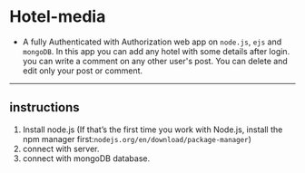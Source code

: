 # Hotel-media

- A fully Authenticated with Authorization web app on `node.js`, `ejs` and `mongoDB`. In this app you can add any hotel with some details after login. you can write a comment on any other user's post. You can delete and edit only your post or comment.
---
## instructions
1. Install node.js (If that’s the first time you work with Node.js, install the npm manager first:`nodejs.org/en/download/package-manager`)
2. connect with server.
3. connect with mongoDB database. 
